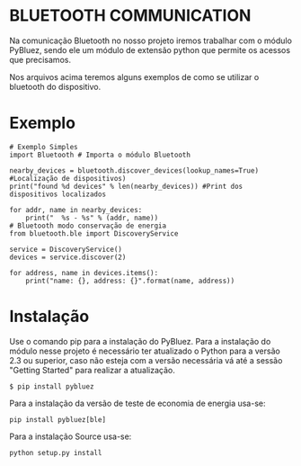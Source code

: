 # BLUETOOTH COMMUNICATION

Na comunicação Bluetooth no nosso projeto iremos trabalhar com o módulo PyBluez, sendo ele um módulo de extensão python que permite os acessos que precisamos.

Nos arquivos acima teremos alguns exemplos de como se utilizar o bluetooth do dispositivo.

# Exemplo

```
# Exemplo Simples
import Bluetooth # Importa o módulo Bluetooth

nearby_devices = bluetooth.discover_devices(lookup_names=True) #Localização de dispositivos)
print("found %d devices" % len(nearby_devices)) #Print dos dispositivos localizados

for addr, name in nearby_devices:
    print("  %s - %s" % (addr, name))
# Bluetooth modo conservação de energia
from bluetooth.ble import DiscoveryService

service = DiscoveryService()
devices = service.discover(2)

for address, name in devices.items():
    print("name: {}, address: {}".format(name, address))
```
# Instalação

Use o comando pip para a instalação do PyBluez. Para a instalação do módulo nesse projeto é necessário ter atualizado o Python para a versão 2.3 ou superior, caso não esteja com a versão necessária vá até a sessão "Getting Started" para realizar a atualização.
```
$ pip install pybluez
```
Para a instalação da versão de teste de economia de energia usa-se:
```
pip install pybluez[ble]
```
Para a instalação Source usa-se:
```
python setup.py install
```



